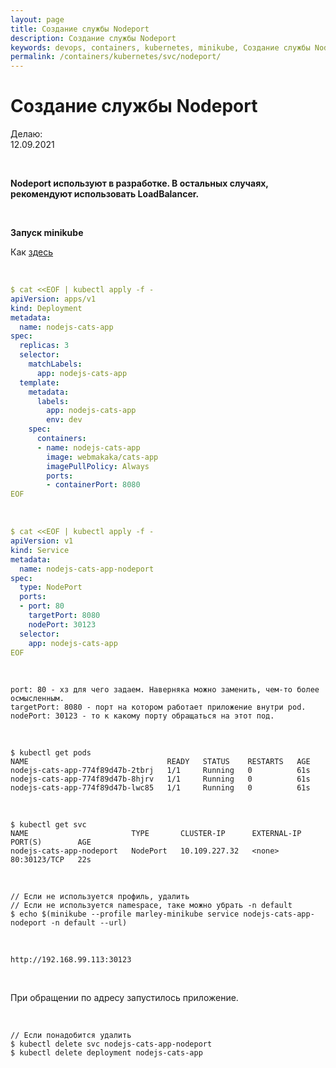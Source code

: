 ```yaml
---
layout: page
title: Создание службы Nodeport
description: Создание службы Nodeport
keywords: devops, containers, kubernetes, minikube, Создание службы Nodeport
permalink: /containers/kubernetes/svc/nodeport/
---
```


# Создание службы Nodeport

Делаю:  
12.09.2021

<br/>

**Nodeport используют в разработке. В остальных случаях, рекомендуют использовать LoadBalancer.**

<br/>

**Запуск minikube**

Как <a href="/containers/kubernetes/setup/minikube/">здесь</a>

<br/>

```yaml
$ cat <<EOF | kubectl apply -f -
apiVersion: apps/v1
kind: Deployment
metadata:
  name: nodejs-cats-app
spec:
  replicas: 3
  selector:
    matchLabels:
      app: nodejs-cats-app
  template:
    metadata:
      labels:
        app: nodejs-cats-app
        env: dev
    spec:
      containers:
      - name: nodejs-cats-app
        image: webmakaka/cats-app
        imagePullPolicy: Always
        ports:
        - containerPort: 8080
EOF
```

<br/>

```yaml
$ cat <<EOF | kubectl apply -f -
apiVersion: v1
kind: Service
metadata:
  name: nodejs-cats-app-nodeport
spec:
  type: NodePort
  ports:
  - port: 80
    targetPort: 8080
    nodePort: 30123
  selector:
    app: nodejs-cats-app
EOF
```

<br/>

    port: 80 - хз для чего задаем. Наверняка можно заменить, чем-то более осмысленным.
    targetPort: 8080 - порт на котором работает приложение внутри pod.
    nodePort: 30123 - то к какому порту обращаться на этот под.

<br/>

    $ kubectl get pods
    NAME                               READY   STATUS    RESTARTS   AGE
    nodejs-cats-app-774f89d47b-2tbrj   1/1     Running   0          61s
    nodejs-cats-app-774f89d47b-8hjrv   1/1     Running   0          61s
    nodejs-cats-app-774f89d47b-lwc85   1/1     Running   0          61s

<br/>

    $ kubectl get svc
    NAME                       TYPE       CLUSTER-IP      EXTERNAL-IP   PORT(S)        AGE
    nodejs-cats-app-nodeport   NodePort   10.109.227.32   <none>        80:30123/TCP   22s

<br/>

    // Если не используется профиль, удалить
    // Если не используется namespace, таке можно убрать -n default
    $ echo $(minikube --profile marley-minikube service nodejs-cats-app-nodeport -n default --url)

<br/>

    http://192.168.99.113:30123

<br/>

При обращении по адресу запустилось приложение.

<br/>

    // Если понадобится удалить
    $ kubectl delete svc nodejs-cats-app-nodeport
    $ kubectl delete deployment nodejs-cats-app
